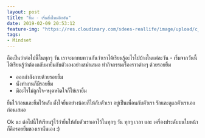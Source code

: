 ```yaml
---
layout: post
title: "ยิ้ม - เริ่มสิ่งใหม่อีกอัน"
date: 2019-02-09 20:53:12
feature-img: "https://res.cloudinary.com/sdees-reallife/image/upload/c_scale,w_1024/v1550313714/IMG_20190127_084843395.jpg"
tags:
- Mindset
---
```

ถือเป็นว่าต่อไปนี้ในทุกๆ วัน เราจะมาทบทวนกันว่าเราได้เรียนรู้อะไรไปบ้างในแต่ละวัน - เริ่มจากวันนี้ได้เรียนรู้ว่าต้องกลับมายิ้มกับตัวเองอย่างสม่ำเสมอ ทำกิจกรรมเรื่องราวต่างๆ ด้วยรอยยิ้ม

- ออกกำลังกายด้วยรอยยิ้ม
- นั่งทำงานก็มีรอยยิ้ม
- มีอะไรไม่ถูกใจ-หงุดหงิดใจก็ให้เรายิ้ม

ยิ้มไว้ก่อนและยิ้มไว้หลัง ตั้งใจยิ้มอย่างน้อยก็ให้กับตัวเรา อยู่เป็นเพื่อนกับตัวเรา รักและดูแลตัวเราเองก่อนเสมอ

Ok นะ ต่อไปนี้ให้เรียนรู้ไว้ว่ายิ้มให้กับตัวเราเอาไว้ในทุกๆ วัน ทุกๆ เวลา และ เครื่องประดับบนใบหน้าก็คือรอยยิ้มของเรานั่นเอง :)
